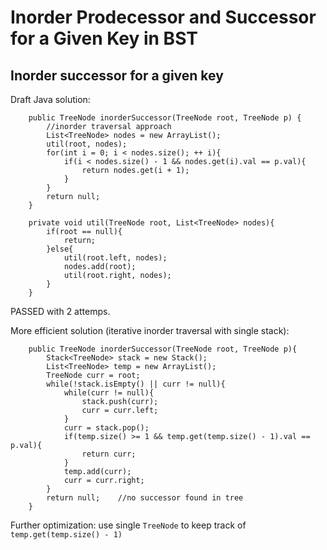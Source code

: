 # Inorder Prodecessor and Successor for a Given Key in BST

## Inorder successor for a given key
Draft Java solution:
```
    public TreeNode inorderSuccessor(TreeNode root, TreeNode p) {
        //inorder traversal approach
        List<TreeNode> nodes = new ArrayList();
        util(root, nodes);
        for(int i = 0; i < nodes.size(); ++ i){
            if(i < nodes.size() - 1 && nodes.get(i).val == p.val){
                return nodes.get(i + 1);
            }
        }
        return null;
    }

    private void util(TreeNode root, List<TreeNode> nodes){
        if(root == null){
            return;
        }else{
            util(root.left, nodes);
            nodes.add(root);
            util(root.right, nodes);
        }
    }
```
PASSED with 2 attemps.

More efficient solution (iterative inorder traversal with single stack):
```
    public TreeNode inorderSuccessor(TreeNode root, TreeNode p){
        Stack<TreeNode> stack = new Stack();
        List<TreeNode> temp = new ArrayList();
        TreeNode curr = root;
        while(!stack.isEmpty() || curr != null){
            while(curr != null){
                stack.push(curr);
                curr = curr.left;
            }
            curr = stack.pop();
            if(temp.size() >= 1 && temp.get(temp.size() - 1).val == p.val){
                return curr;
            }
            temp.add(curr);
            curr = curr.right;
        }
        return null;    //no successor found in tree
    }
```
Further optimization: use single `TreeNode` to keep track of `temp.get(temp.size() - 1)`